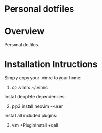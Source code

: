 Personal dotfiles
=================

# Overview

Personal dotfiles.

# Installation Intructions

Simply copy your .vimrc to your home:

1. cp .vimrc ~/.vimrc

Install deoplete dependencies:

2. pip3 install neovim --user

Install all included plugins:

3. vim +PluginInstall +qall
